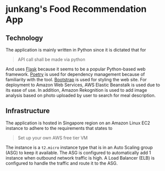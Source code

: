 # junkang's Food Recommendation App

## Technology

The application is mainly written in Python since it is dictated that for 
> API call shall be made via python

And uses [Flask](https://flask.palletsprojects.com/) because it seems to be a popular Python-based web framework. 
[Poetry](https://python-poetry.org/) is used for dependency management because of familiarity with the tool.
[Bootstrap](https://getbootstrap.com/) is used for styling the web site.
For deployment to Amazon Web Services, AWS Elastic Beanstalk is used due to its ease of use.
In addition, Amazon Rekognition is used to add image analysis based on photo uploaded by user to search for meal description.

## Infrastructure

The application is hosted in Singapore region on an Amazon Linux EC2 instance to adhere to the requirements that states to 
> Set up your own AWS free tier VM

The instance is a `t2.micro` instance type that is in an Auto Scaling group (ASG) to keep it available.
The ASG is configured to automatically add 1 instance when outbound network traffic is high.
A Load Balancer (ELB) is configured to handle the traffic and route it to the ASG.